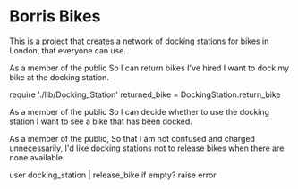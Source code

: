 # Borris Bikes

This is a project that creates a network of docking stations for bikes in London, that everyone can use.

As a member of the public
So I can return bikes I've hired
I want to dock my bike at the docking station.

require './lib/Docking_Station'
returned_bike = DockingStation.return_bike


As a member of the public
So I can decide whether to use the docking station
I want to see a bike that has been docked.



As a member of the public,
So that I am not confused and charged unnecessarily,
I'd like docking stations not to release bikes when there are none available.

user
docking_station  |   release_bike   if empty? raise error




